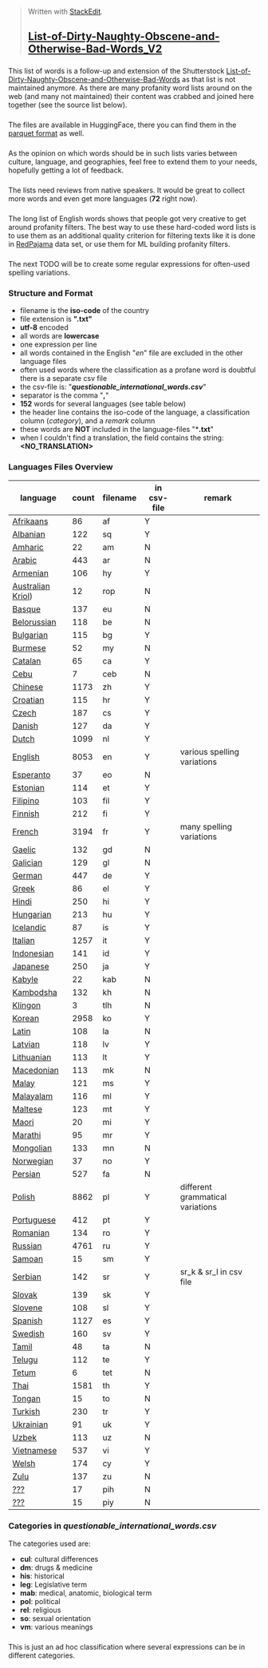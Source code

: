 > Written with [StackEdit](https://stackedit.io/).
> ## [List-of-Dirty-Naughty-Obscene-and-Otherwise-Bad-Words_V2](https://github.com/LDNOOBWV2/List-of-Dirty-Naughty-Obscene-and-Otherwise-Bad-Words_V2#list-of-dirty-naughty-obscene-and-otherwise-bad-words_v2)
### 
This list of words is a follow-up and extension of the Shutterstock [List-of-Dirty-Naughty-Obscene-and-Otherwise-Bad-Words](https://github.com/LDNOOBW/List-of-Dirty-Naughty-Obscene-and-Otherwise-Bad-Words/tree/master) as that list is not maintained anymore. As there are many profanity word lists around on the web (and many not maintained) their content was crabbed and joined here together (see the source list below). 
###
The files are available in HuggingFace, there you can find them in the [parquet format](https://huggingface.co/datasets/PeterGraebner/LDNOOBW_V2/tree/refs%2Fconvert%2Fparquet/default/train) as well.
###
As the opinion on which words should be in such lists varies between culture, language, and geographies, feel free to extend them to your needs, hopefully getting a lot of feedback.
###
The lists need reviews from native speakers. It would be great to collect more words and even get more languages (**72** right now).
###
The long list of English words shows that people got very creative to get around profanity filters. The best way to use these hard-coded word lists is to use them as an additional quality criterion for filtering texts like it is done in [RedPajama](https://github.com/togethercomputer/RedPajama-Data) data set, or use them for ML building profanity filters.
###
The next TODO will be to create some regular expressions for often-used spelling variations.
### Structure and Format
 - filename is the **iso-code** of the country
 - file extension is **".txt"** 
 - **utf-8** encoded
 - all words are **lowercase**
 - one expression per line
 - all words contained in the English "*en*" file are excluded in the other language files
 - often used words where the classification as a profane word is doubtful there is a separate csv file
 - the csv-file is: "***questionable_international_words.csv***" 
 - separator is the comma "**,**"
 - **152** words for several languages (see table below)
 - the header line contains the iso-code of the language, a classification column (*category*), and a *remark* column
 - these words are **NOT** included in the language-files "***.txt**"
 - when I couldn't find a translation, the field contains the string:**<NO_TRANSLATION>**
### Languages Files Overview
language | count | filename | in csv-file | remark
--- | --- | --- | --- | ---
 [Afrikaans](data/af.txt)	  |  86	| af |	Y|
 [Albanian](data/sq.txt) 	  | 122	| sq |	Y|
 [Amharic](data/am.txt)     |  22 | am | N|
 [Arabic](data/ar.txt)		    | 443	| ar |	N|
 [Armenian](data/hy.txt)	   | 106	| hy |	Y|
 [Australian Kriol](data/rop.txt))	|  12	| rop|	N|
 [Basque](data/eu.txt)		    | 137	| eu |	N|
 [Belorussian](data/be.txt)	| 118	| be |	N|
 [Bulgarian](data/bg.txt)	  | 115	| bg |	Y|
 [Burmese](data/my.txt)		   |  52	| my |	N|
 [Catalan](data/ca.txt)		   |  65	| ca |	Y|
 [Cebu](data/ceb.txt)		     |   7	| ceb|	N|
 [Chinese](data/zh.txt)		   |1173	| zh |	Y|
 [Croatian](data/hr.txt)	   | 115	| hr |	Y|
 [Czech](data/cs.txt)		     | 187	| cs |	Y|
 [Danish](data/da.txt)		    | 127	| da |	Y|
 [Dutch](data/nl.txt)		     |1099	| nl |	Y|
 [English](data/en.txt)		   |8053	| en |	Y| various spelling variations
 [Esperanto](data/eo.txt)	  |  37	| eo |	N|
 [Estonian](data/et.txt)	   | 114	| et |	Y|
 [Filipino](data/fil.txt)	  | 103	| fil|	Y|
 [Finnish](data/fi.txt)		   | 212	| fi |	Y|
 [French](data/fr.txt)		    |3194	| fr |	Y| many spelling variations
 [Gaelic](data/gd.txt)		    | 132	| gd |	N|
 [Galician](data/gl.txt)	   | 129	| gl |	N|
 [German](data/de.txt)		    | 447	| de |	Y|
 [Greek](data/el.txt)		     |  86	| el |	Y|
 [Hindi](data/hi.txt)		     | 250	| hi |	Y|
 [Hungarian](data/hu.txt)	  | 213	| hu |	Y|
 [Icelandic](data/is.txt)   |  87	| is |	Y|
 [Italian](data/it.txt)		   |1257	| it |	Y|
 [Indonesian](data/id.txt)	 | 141	| id |	Y|
 [Japanese](data/ja.txt)	   | 250	| ja |	Y|
 [Kabyle](data/kab.txt)	   	|  22	| kab|	N|
 [Kambodsha](data/kh.txt)	  | 132	| kh |	N|
 [Klingon](data/tlh.txt)   	|   3	| tlh|	N|
 [Korean](data/ko.txt)	    	|2958	| ko |	Y|
 [Latin](data/la.txt)	     	| 108	| la |	N|
 [Latvian](data/lv.txt)	   	| 118	| lv |	Y|
 [Lithuanian](data/lt.txt)	 | 113	| lt |	Y|
 [Macedonian](data/mk.txt)	 | 113	| mk |	N|
 [Malay](data/ms.txt)	     	| 121	| ms |	Y|
 [Malayalam](data/ml.txt)	  | 116	| ml |	Y|
 [Maltese](data/mt.txt)		   | 123	| mt |	Y|
 [Maori](data/mi.txt)	     	|  20	| mi |	Y|
 [Marathi](data/mr.txt)	   	|  95	| mr |	Y|
 [Mongolian](data/mn.txt)	  | 133	| mn |	N|
 [Norwegian](data/no.txt)  	|  37	| no |	Y|
 [Persian](data/fa.txt)	   	| 527	| fa |	N|
 [Polish](data/pl.txt)		    |8862	| pl |	Y| different grammatical variations
 [Portuguese](data/pt.txt) 	| 412	| pt |	Y|
 [Romanian](data/ro.txt)  	 | 134	| ro |	Y|
 [Russian](data/ru.txt)	   	|4761	| ru |	Y|
 [Samoan](data/sm.txt)		    |  15	| sm |	Y|
 [Serbian](data/sr.txt)	   	| 142	| sr |	Y| sr_k & sr_l in csv file
 [Slovak](data/sk.txt)	     | 139	| sk |	Y|
 [Slovene](data/sl.txt)		   | 108	| sl |	Y|
 [Spanish](data/es.txt)		   |1127	| es |	Y|
 [Swedish](data/sv.txt)	   	| 160	| sv |	Y|
 [Tamil](data/ta.txt)	     	|  48	| ta |	N|
 [Telugu](data/te.txt)		    | 112	| te |	Y|
 [Tetum](data/tet.txt)		    |   6	| tet|	N|
 [Thai](data/th.txt)	      	|1581	| th |	Y|
 [Tongan](data/to.txt)	    	|  15	| to |	N|
 [Turkish](data/tr.txt)    	| 230	| tr |	Y|
 [Ukrainian](data/uk.txt)	  |  91	| uk |	Y|
 [Uzbek](data/uz.txt)	     	| 113	| uz |	N|
 [Vietnamese](data/vi.txt)	 | 537	| vi |	Y|
 [Welsh](data/cy.txt)		     | 174	| cy |	Y|
 [Zulu](data/zu.txt)       	| 137	| zu |	N|
 [???](data/pih.txt)	      	|  17	| pih|	N|
 [???](data/piy.txt)	      	|  15	| piy|	N|
 
### Categories in *questionable_international_words.csv*
The categories used are:
 - **cul**: cultural differences
 - **dm**: drugs & medicine
 - **his**: historical 
 - **leg**: Legislative term
 - **mab**: medical, anatomic, biological term
 - **pol**: political
 - **rel**: religious
 - **so**: sexual orientation
 - **vm**: various meanings
###
 This is just an ad hoc classification where several expressions can be in different categories.
